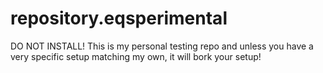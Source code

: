 # repository.eqsperimental
DO NOT INSTALL! This is my personal testing repo and unless you have a very specific setup matching my own, it will bork your setup!
